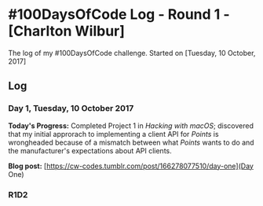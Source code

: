 # #100DaysOfCode Log - Round 1 - [Charlton Wilbur]

The log of my #100DaysOfCode challenge. Started on [Tuesday, 10 October, 2017]

## Log

### Day 1, Tuesday, 10 October 2017 

**Today's Progress:** Completed Project 1 in *Hacking with macOS*; discovered that my initial approrach to implementing a client API for *Points* is wrongheaded because of a mismatch between what *Points* wants to do and the manufacturer's expectations about API clients.

**Blog post:** [https://cw-codes.tumblr.com/post/166278077510/day-one](Day One)

### R1D2
